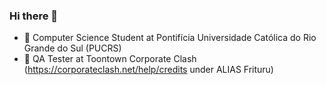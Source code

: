 ### Hi there 👋

- 🌱 Computer Science Student at Pontifícia Universidade Católica do Rio Grande do Sul (PUCRS)
- 🔭 QA Tester at Toontown Corporate Clash (https://corporateclash.net/help/credits under ALIAS Frituru)

<!--
**FelipeWSchroeder/FelipeWSchroeder** is a ✨ _special_ ✨ repository because its `README.md` (this file) appears on your GitHub profile.

Here are some ideas to get you started:

- 🔭 I’m currently working on ...
- 🌱 I’m currently learning ...
- 👯 I’m looking to collaborate on ...
- 🤔 I’m looking for help with ...
- 💬 Ask me about ...
- 📫 How to reach me: ...
- 😄 Pronouns: ...
- ⚡ Fun fact: ...
-->
